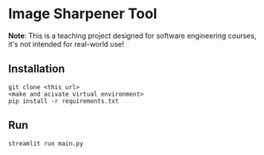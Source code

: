
# Image Sharpener Tool

**Note**: This is a teaching project designed for software engineering courses, it's not intended for real-world use!

## Installation

```
git clone <this url>
<make and acivate virtual environment>
pip install -r requirements.txt
```

## Run

```
streamlit run main.py
```


